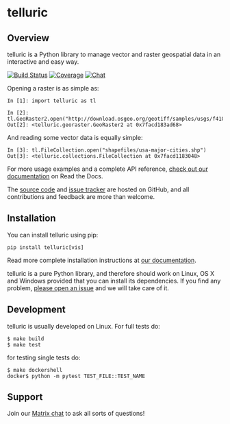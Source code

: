 # telluric

## Overview

telluric is a Python library to manage vector and raster geospatial data in an interactive
and easy way.

[![Build Status](https://travis-ci.org/satellogic/telluric.svg?branch=master)](https://travis-ci.org/satellogic/telluric)
[![Coverage](https://codecov.io/gh/satellogic/telluric/branch/master/graph/badge.svg)](https://codecov.io/gh/satellogic/telluric)
[![Chat](https://img.shields.io/matrix/telluric-dev:matrix.org.svg?style=flat-square)](https://riot.im/app/#/room/#telluric-dev:matrix.org)

Opening a raster is as simple as:

```
In [1]: import telluric as tl

In [2]: tl.GeoRaster2.open("http://download.osgeo.org/geotiff/samples/usgs/f41078e1.tif")
Out[2]: <telluric.georaster.GeoRaster2 at 0x7facd183ad68>
```

And reading some vector data is equally simple:

```
In [3]: tl.FileCollection.open("shapefiles/usa-major-cities.shp")
Out[3]: <telluric.collections.FileCollection at 0x7facd1183048>
```

For more usage examples and a complete API reference,
[check out our documentation](http://telluric.readthedocs.io/) on Read the Docs.

The [source code](https://github.com/satellogic/telluric) and
[issue tracker](https://github.com/satellogic/telluric/issues) are hosted on GitHub,
and all contributions and feedback are more than welcome.

## Installation

You can install telluric using pip:

```
pip install telluric[vis]
```

Read more complete installation instructions at [our documentation](http://telluric.readthedocs.io/).

telluric is a pure Python library, and therefore should work on Linux, OS X and Windows
provided that you can install its dependencies. If you find any problem,
[please open an issue](https://github.com/satellogic/telluric/issues/new)
and we will take care of it.

## Development

telluric is usually developed on Linux. For full tests do:

```
$ make build
$ make test
```

for testing single tests do:

```
$ make dockershell
docker$ python -m pytest TEST_FILE::TEST_NAME
```

## Support

Join our [Matrix chat](https://riot.im/app/#/room/#telluric-dev:matrix.org) to ask all sorts of questions!
